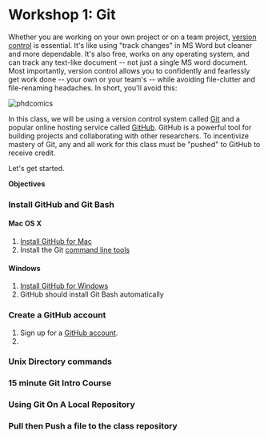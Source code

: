 
 Workshop 1: Git
===
Whether you are working on your own project or on a team project, [version control](http://git-scm.com/book/en/v2/Getting-Started-About-Version-Control) is essential. It's like using "track changes" in MS Word but cleaner and more dependable. It's also free, works on any operating system, and can track any text-like document -- not just a single MS word document. Most importantly, version control allows you to confidently and fearlessly get work done -- your own or your team's -- while avoiding file-clutter and file-renaming headaches. In short, you'll avoid this:

![phdcomics](https://raw.githubusercontent.com/ultinomics/Duke_PUBPOL590/master/phd%20comics%20-%20final%20doc.gif)

In this class, we will be using a version control system called [Git](http://git-scm.com/) and a popular online hosting service called [GitHub](https://github.com/). GitHub is a powerful tool for building projects and collaborating with other researchers. To incentivize mastery of Git, any and all work for this class must be "pushed" to GitHub to receive credit.

Let's get started.

**Objectives**  
<!-- MarkdownTOC -->

<!-- /MarkdownTOC -->

### Install GitHub and Git Bash
#### Mac OS X
1. [Install GitHub for Mac](https://mac.github.com/)
2. Install the Git [command line tools](https://github.com/blog/1510-installing-git-from-github-for-mac)

#### Windows
1. [Install GitHub for Windows](https://windows.github.com/)
2. GitHub should install Git Bash automatically

### Create a GitHub account
1. Sign up for a [GitHub account](https://github.com/). 
2. 
### Unix Directory commands  
### 15 minute Git Intro Course  
### Using Git On A Local Repository
### Pull then Push a file to the class repository


